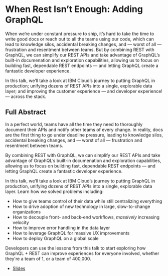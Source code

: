 # When Rest Isn’t Enough: Adding GraphQL

When we’re under constant pressure to ship, it’s hard to take the time to write good docs or reach out to all the teams using our code, which can lead to knowledge silos, accidental breaking changes, and — worst of all — frustration and resentment between teams. But by combining REST with GraphQL, we can simplify our REST APIs and take advantage of GraphQL’s built-in documenation and exploration capabilities, allowing us to focus on building fast, dependable REST endpoints — and letting GraphQL create a fantastic developer experience.

In this talk, we’ll take a look at IBM Cloud’s journey to putting GraphQL in production; unifying dozens of REST APIs into a single, explorable data layer; and improving the customer experience — and developer experience! — across the stack.

## Full Abstract

In a perfect world, teams have all the time they need to thoroughly document their APIs and notify other teams of every change. In reality, docs are the first thing to go under deadline pressure, leading to knowledge silos, accidental breaking changes, and — worst of all — frustration and resentment between teams.

By combining REST with GraphQL, we can simplify our REST APIs and take advantage of GraphQL’s built-in documenation and exploration capabilities, allowing us to focus on building fast, dependable REST endpoints — and letting GraphQL create a fantastic developer experience.

In this talk, we’ll take a look at IBM Cloud’s journey to putting GraphQL in production, unifying dozens of REST APIs into a single, explorable data layer. Learn how we solved problems including:

* How to give teams control of their data while still centralizing everything
* How to drive adoption of new technology in large, slow-to-change organizations
* How to decouple front- and back-end workflows, _massively_ increasing velocity
* How to improve error handling in the data layer
* How to leverage GraphQL for massive UX improvements
* How to deploy GraphQL on a global scale

Developers can use the lessons from this talk to start exploring how GraphQL + REST can improve experiences for everyone involved, whether they're a team of 1, or a team of 400,000.

-   [Slides](https://git.io/vFvei)

